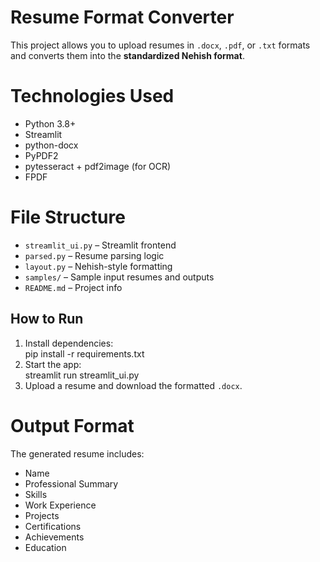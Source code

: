 # Resume Format Converter  

This project allows you to upload resumes in `.docx`, `.pdf`, or `.txt` formats and converts them into the **standardized Nehish format**.

# Technologies Used  
- Python 3.8+  
- Streamlit  
- python-docx  
- PyPDF2  
- pytesseract + pdf2image (for OCR)  
- FPDF  

# File Structure  
- `streamlit_ui.py` – Streamlit frontend  
- `parsed.py` – Resume parsing logic  
- `layout.py` – Nehish-style formatting  
- `samples/` – Sample input resumes and outputs  
- `README.md` – Project info  

## How to Run  
1. Install dependencies:  
   pip install -r requirements.txt  
2. Start the app:  
   streamlit run streamlit_ui.py  
3. Upload a resume and download the formatted `.docx`.  

# Output Format  
The generated resume includes:  
- Name  
- Professional Summary  
- Skills  
- Work Experience  
- Projects  
- Certifications  
- Achievements  
- Education  
